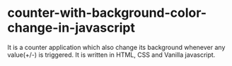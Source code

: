 # counter-with-background-color-change-in-javascript
It is a counter application which also change its background whenever any value(+/-) is triggered. It is written in HTML, CSS and Vanilla javascript.
